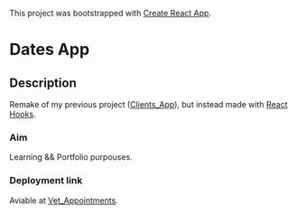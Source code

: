 This project was bootstrapped with [Create React App](https://github.com/facebook/create-react-app).

# Dates App 

## Description

Remake of my previous project ([Clients_App](https://optimistic-edison-b0cdf2.netlify.com)), but instead made with [React Hooks](https://en.reactjs.org/docs/hooks-intro.html).

### Aim

Learning && Portfolio purpouses.


### Deployment link

Aviable at [Vet_Appointments](https://modest-noether-6a59b4.netlify.com).